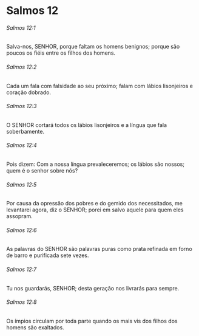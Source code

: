 # Salmos 12

###### Salmos 12:1

Salva-nos, SENHOR, porque faltam os homens benignos; porque são poucos os fiéis entre os filhos dos homens.

###### Salmos 12:2

Cada um fala com falsidade ao seu próximo; falam com lábios lisonjeiros e coração dobrado.

###### Salmos 12:3

O SENHOR cortará todos os lábios lisonjeiros e a língua que fala soberbamente.

###### Salmos 12:4

Pois dizem: Com a nossa língua prevaleceremos; os lábios são nossos; quem é o senhor sobre nós?

###### Salmos 12:5

Por causa da opressão dos pobres e do gemido dos necessitados, me levantarei agora, diz o SENHOR; porei em salvo aquele para quem eles assopram.

###### Salmos 12:6

As palavras do SENHOR são palavras puras como prata refinada em forno de barro e purificada sete vezes.

###### Salmos 12:7

Tu nos guardarás, SENHOR; desta geração nos livrarás para sempre.

###### Salmos 12:8

Os ímpios circulam por toda parte quando os mais vis dos filhos dos homens são exaltados.

